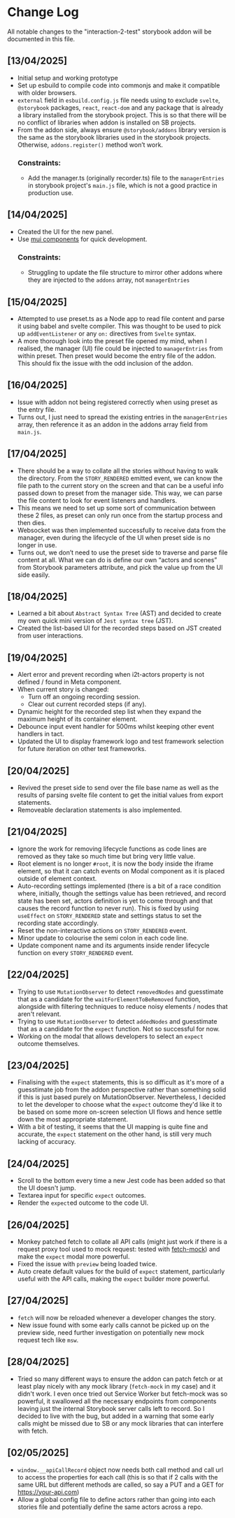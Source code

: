 # Change Log

All notable changes to the "interaction-2-test" storybook addon will be documented in this file.

## [13/04/2025]

- Initial setup and working prototype<br />
- Set up esbuild to compile code into commonjs and make it compatible with older browsers.
- `external` field in `esbuild.config.js` file needs using to exclude `svelte`, `@storybook` packages, `react`, `react-dom` and any package that is already a library installed from the storybook project. This is so that there will be no conflict of libraries when addon is installed on SB projects.
- From the addon side, always ensure `@storybook/addons` library version is the same as the storybook libraries used in the storybook projects. Otherwise, `addons.register()` method won’t work.
  ### Constraints:
    - Add the manager.ts (originally recorder.ts) file to the `managerEntries` in storybook project's `main.js` file, which is not a good practice in production use.
## [14/04/2025]
- Created the UI for the new panel.
- Use [mui components](https://mui.com/material-ui/) for quick development.
  ### Constraints:
    - Struggling to update the file structure to mirror other addons where they are injected to the `addons` array, not `managerEntries`
## [15/04/2025]
- Attempted to use preset.ts as a Node app to read file content and parse it using babel and svelte compiler. This was thought to be used to pick up `addEventListener` or any `on:` directives from `Svelte` syntax.
- A more thorough look into the preset file opened my mind, when I realised, the manager (UI) file could be injected to `managerEntries` from within preset. Then preset would become the entry file of the addon. This should fix the issue with the odd inclusion of the addon.
## [16/04/2025]
- Issue with addon not being registered correctly when using preset as the entry file.
- Turns out, I just need to spread the existing entries in the `managerEntries` array, then reference it as an addon in the addons array field from `main.js`.
## [17/04/2025]
- There should be a way to collate all the stories without having to walk the directory. From the `STORY_RENDERED` emitted event, we can know the file path to the current story on the screen and that can be a useful info passed down to preset from the manager side. This way, we can parse the file content to look for event listeners and handlers.
- This means we need to set up some sort of communication between these 2 files, as preset can only run once from the startup process and then dies.
- Websocket was then implemented successfully to receive data from the manager, even during the lifecycle of the UI when preset side is no longer in use.
- Turns out, we don’t need to use the preset side to traverse and parse file content at all.
What we can do is define our own “actors and scenes” from Storybook parameters attribute, and pick the value up from the UI side easily.
## [18/04/2025]
- Learned a bit about `Abstract Syntax Tree` (AST) and decided to create my own quick mini version of `Jest syntax tree` (JST).
- Created the list-based UI for the recorded steps based on JST created from user interactions.
## [19/04/2025]
- Alert error and prevent recording when i2t-actors property is not defined / found in Meta component.
- When current story is changed:
  - Turn off an ongoing recording session.
  - Clear out current recorded steps (if any).
- Dynamic height for the recorded step list when they expand the maximum height of its container element.
- Debounce input event handler for 500ms whilst keeping other event handlers in tact.
- Updated the UI to display framework logo and test framework selection for future iteration on other test frameworks.
## [20/04/2025]
- Revived the preset side to send over the file base name as well as the results of parsing svelte file content to get the initial values from export statements.
- Removeable declaration statements is also implemented.
## [21/04/2025]
- Ignore the work for removing lifecycle functions as code lines are removed as they take so much time but bring very little value.
- Root element is no longer `#root`, it is now the body inside the iframe element, so that it can catch events on Modal component as it is placed outside of element context.
- Auto-recording settings implemented (there is a bit of a race condition where, initially, though the settings value has been retrieved, and record state has been set, actors definition is yet to come through and that causes the record function to never run). This is fixed by using `useEffect` on `STORY_RENDERED` state and settings status to set the recording state accordingly.
- Reset the non-interactive actions on `STORY_RENDERED` event.
- Minor update to colourise the semi colon in each code line.
- Update component name and its arguments inside render lifecycle function on every `STORY_RENDERED` event.
## [22/04/2025]
- Trying to use `MutationObserver` to detect `removedNodes` and guesstimate that as a candidate for the `waitForElementToBeRemoved` function, alongside with filtering techniques to reduce noisy elements / nodes that aren't relevant.
- Trying to use `MutationObserver` to detect `addedNodes` and guesstimate that as a candidate for the `expect` function. Not so successful for now.
- Working on the modal that allows developers to select an `expect` outcome themselves.
## [23/04/2025]
- Finalising with the `expect` statements, this is so difficult as it's more of a guesstimate job from the addon perspective rather than something solid if this is just based purely on MutationObserver. Nevertheless, I decided to let the developer to choose what the `expect` outcome they'd like it to be based on some more on-screen selection UI flows and hence settle down the most appropriate statement.
- With a bit of testing, it seems that the UI mapping is quite fine and accurate, the `expect` statement on the other hand, is still very much lacking of accuracy.
## [24/04/2025]
- Scroll to the bottom every time a new Jest code has been added so that the UI doesn't jump.
- Textarea input for specific `expect` outcomes.
- Render the `expect`ed outcome to the code UI.
## [26/04/2025]
- Monkey patched fetch to collate all API calls (might just work if there is a request proxy tool used to mock request: tested with [fetch-mock](https://www.wheresrhys.co.uk/fetch-mock/)) and make the `expect` modal more powerful.
- Fixed the issue with `preview` being loaded twice.
- Auto create default values for the build of `expect` statement, particularly useful with the API calls, making the `expect` builder more powerful.
## [27/04/2025]
- `fetch` will now be reloaded whenever a developer changes the story.
- New issue found with some early calls cannot be picked up on the preview side, need further investigation on potentially new mock request tech like `msw`.
## [28/04/2025]
- Tried so many different ways to ensure the addon can patch fetch or at least play nicely with any mock library (`fetch-mock` in my case) and it didn't work. I even once tried out Service Worker but fetch-mock was so powerful, it swallowed all the necessary endpoints from components leaving just the internal Storybook server calls left to record. So I decided to live with the bug, but added in a warning that some early calls might be missed due to SB or any mock libraries that can interfere with fetch.
## [02/05/2025]
- `window.__apiCallRecord` object now needs both call method and call url to access the properties for each call (this is so that if 2 calls with the same URL but different methods are called, so say a PUT and a GET for https://your-api.com)
- Allow a global config file to define actors rather than going into each stories file and potentially define the same actors across a repo.
<br />
